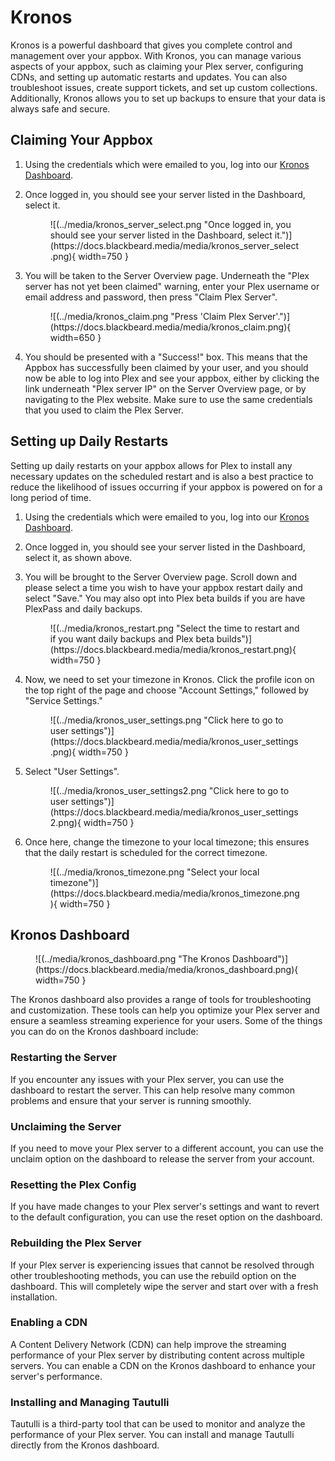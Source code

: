 # Kronos

Kronos is a powerful dashboard that gives you complete control and management over your appbox. With Kronos, you can manage various aspects of your appbox, such as claiming your Plex server, configuring CDNs, and setting up automatic restarts and updates. You can also troubleshoot issues, create support tickets, and set up custom collections. Additionally, Kronos allows you to set up backups to ensure that your data is always safe and secure.

## Claiming Your Appbox

1. Using the credentials which were emailed to you, log into our [Kronos Dashboard](https://kronos.blackbeard.shop).
2. Once logged in, you should see your server listed in the Dashboard, select it.
    
    <figure markdown>
    ![(../media/kronos_server_select.png "Once logged in, you should see your server listed in the Dashboard, select it.")](https://docs.blackbeard.media/media/kronos_server_select.png){ width=750 }
      <figcaption></figcaption>
    </figure>
    
3. You will be taken to the Server Overview page. Underneath the "Plex server has not yet been claimed" warning, enter your Plex username or email address and password, then press "Claim Plex Server".
    
    <figure markdown>
    ![(../media/kronos_claim.png "Press 'Claim Plex Server'.")](https://docs.blackbeard.media/media/kronos_claim.png){ width=650 }
      <figcaption></figcaption>
    </figure>
    
4. You should be presented with a "Success!" box. This means that the Appbox has successfully been claimed by your user, and you should now be able to log into Plex and see your appbox, either by clicking the link underneath "Plex server IP" on the Server Overview page, or by navigating to the Plex website. Make sure to use the same credentials that you used to claim the Plex Server.

## Setting up Daily Restarts

Setting up daily restarts on your appbox allows for Plex to install any necessary updates on the scheduled restart and is also a best practice to reduce the likelihood of issues occurring if your appbox is powered on for a long period of time.

1. Using the credentials which were emailed to you, log into our [Kronos Dashboard](https://kronos.blackbeard.shop).
2. Once logged in, you should see your server listed in the Dashboard, select it, as shown above.
3. You will be brought to the Server Overview page. Scroll down and please select a time you wish to have your appbox restart daily and select "Save." You may also opt into Plex beta builds if you are have PlexPass and daily backups.
    
    <figure markdown>
    ![(../media/kronos_restart.png "Select the time to restart and if you want daily backups and Plex beta builds")](https://docs.blackbeard.media/media/kronos_restart.png){ width=750 }
      <figcaption></figcaption>
    </figure>
    
4. Now, we need to set your timezone in Kronos. Click the profile icon on the top right of the page and choose "Account Settings," followed by "Service Settings."
    
    <figure markdown>
    ![(../media/kronos_user_settings.png "Click here to go to user settings")](https://docs.blackbeard.media/media/kronos_user_settings.png){ width=750 }
      <figcaption></figcaption>
    </figure>
    
5. Select "User Settings".
    
    <figure markdown>
    ![(../media/kronos_user_settings2.png "Click here to go to user settings")](https://docs.blackbeard.media/media/kronos_user_settings2.png){ width=750 }
      <figcaption></figcaption>
    </figure>
    
6. Once here, change the timezone to your local timezone; this ensures that the daily restart is scheduled for the correct timezone.
    
    <figure markdown>
    ![(../media/kronos_timezone.png "Select your local timezone")](https://docs.blackbeard.media/media/kronos_timezone.png){ width=750 }
      <figcaption></figcaption>
    </figure>
    
## Kronos Dashboard

<figure markdown>
![(../media/kronos_dashboard.png "The Kronos Dashboard")](https://docs.blackbeard.media/media/kronos_dashboard.png){ width=750 }
  <figcaption></figcaption>
</figure>

The Kronos dashboard also provides a range of tools for troubleshooting and customization. These tools can help you optimize your Plex server and ensure a seamless streaming experience for your users. Some of the things you can do on the Kronos dashboard include:

### Restarting the Server

If you encounter any issues with your Plex server, you can use the dashboard to restart the server. This can help resolve many common problems and ensure that your server is running smoothly.

### Unclaiming the Server

If you need to move your Plex server to a different account, you can use the unclaim option on the dashboard to release the server from your account.

### Resetting the Plex Config

If you have made changes to your Plex server's settings and want to revert to the default configuration, you can use the reset option on the dashboard.

### Rebuilding the Plex Server

If your Plex server is experiencing issues that cannot be resolved through other troubleshooting methods, you can use the rebuild option on the dashboard. This will completely wipe the server and start over with a fresh installation.

### Enabling a CDN

A Content Delivery Network (CDN) can help improve the streaming performance of your Plex server by distributing content across multiple servers. You can enable a CDN on the Kronos dashboard to enhance your server's performance.

### Installing and Managing Tautulli

Tautulli is a third-party tool that can be used to monitor and analyze the performance of your Plex server. You can install and manage Tautulli directly from the Kronos dashboard.
